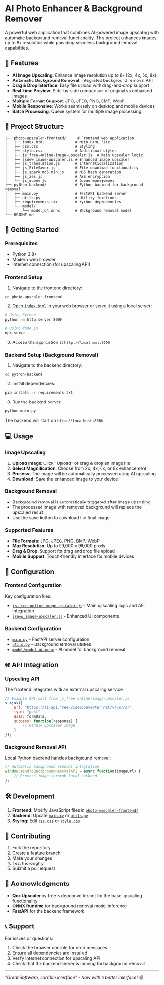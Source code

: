 # AI Photo Enhancer & Background Remover

A powerful web application that combines AI-powered image upscaling with automatic background removal functionality. This project enhances images up to 8x resolution while providing seamless background removal capabilities.

## 🌟 Features

- **AI Image Upscaling**: Enhance image resolution up to 8x (2x, 4x, 6x, 8x)
- **Automatic Background Removal**: Integrated background removal API
- **Drag & Drop Interface**: Easy file upload with drag-and-drop support
- **Real-time Preview**: Side-by-side comparison of original vs enhanced images
- **Multiple Format Support**: JPG, JPEG, PNG, BMP, WebP
- **Mobile Responsive**: Works seamlessly on desktop and mobile devices
- **Batch Processing**: Queue system for multiple image processing

## 📁 Project Structure

```
├── photo-upscaler-frontend/     # Frontend web application
│   ├── index.html              # Main HTML file
│   ├── css.css                 # Styling
│   ├── style.css               # Additional styles
│   ├── js_free-online-image-upscaler.js  # Main upscaler logic
│   ├── jsnew_image-upscaler.js # Enhanced image upscaler
│   ├── js_translation.js       # Internationalization
│   ├── js_FileSaver.js         # File download functionality
│   ├── js_spark-md5.min.js     # MD5 hash generation
│   ├── js_aes.js               # AES encryption
│   └── js_quene.js             # Queue management
├── python-backend/             # Python backend for background removal
│   ├── main.py                 # FastAPI backend server
│   ├── utils.py                # Utility functions
│   ├── requirements.txt        # Python dependencies
│   └── model/
│       └── model_q4.onnx       # Background removal model
└── README.md
```

## 🚀 Getting Started

### Prerequisites

- Python 3.8+
- Modern web browser
- Internet connection (for upscaling API)

### Frontend Setup

1. Navigate to the frontend directory:
```bash
cd photo-upscaler-frontend
```

2. Open [`index.html`](photo-upscaler-frontend/index.html) in your web browser or serve it using a local server:
```bash
# Using Python
python -m http.server 8000

# Using Node.js
npx serve .
```

3. Access the application at `http://localhost:8000`

### Backend Setup (Background Removal)

1. Navigate to the backend directory:
```bash
cd python-backend
```

2. Install dependencies:
```bash
pip install -r requirements.txt
```

3. Run the backend server:
```bash
python main.py
```

The backend will start on `http://localhost:8080`

## 💻 Usage

### Image Upscaling

1. **Upload Image**: Click "Upload" or drag & drop an image file
2. **Select Magnification**: Choose from 2x, 4x, 6x, or 8x enhancement
3. **Process**: The image will be automatically processed using AI upscaling
4. **Download**: Save the enhanced image to your device

### Background Removal

- Background removal is automatically triggered after image upscaling
- The processed image with removed background will replace the upscaled result
- Use the save button to download the final image

### Supported Features

- **File Formats**: JPG, JPEG, PNG, BMP, WebP
- **Max Resolution**: Up to 99,000 x 99,000 pixels
- **Drag & Drop**: Support for drag and drop file upload
- **Mobile Support**: Touch-friendly interface for mobile devices

## 🔧 Configuration

### Frontend Configuration

Key configuration files:
- [`js_free-online-image-upscaler.js`](photo-upscaler-frontend/js_free-online-image-upscaler.js) - Main upscaling logic and API integration
- [`jsnew_image-upscaler.js`](photo-upscaler-frontend/jsnew_image-upscaler.js) - Enhanced UI components

### Backend Configuration

- [`main.py`](python-backend/main.py) - FastAPI server configuration
- [`utils.py`](python-backend/utils.py) - Background removal utilities
- [`model/model_q4.onnx`](python-backend/model/model_q4.onnx) - AI model for background removal

## 🌐 API Integration

### Upscaling API
The frontend integrates with an external upscaling service:
```javascript
// Example API call from js_free-online-image-upscaler.js
$.ajax({
    url: "https://ai-api.free-videoconverter.net/v4/sr/sr",
    type: "post",
    data: formData,
    success: function(response) {
        // Handle upscaled image
    }
});
```

### Background Removal API
Local Python backend handles background removal:
```javascript
// Automatic background removal integration
window.sendToBackgroundRemovalAPI = async function(imageUrl) {
    // Process image through local backend
};
```

## 🛠️ Development

1. **Frontend**: Modify JavaScript files in [`photo-upscaler-frontend/`](photo-upscaler-frontend/)
2. **Backend**: Update [`main.py`](python-backend/main.py) or [`utils.py`](python-backend/utils.py)
3. **Styling**: Edit [`css.css`](photo-upscaler-frontend/css.css) or [`style.css`](photo-upscaler-frontend/style.css)



## 🤝 Contributing

1. Fork the repository
2. Create a feature branch
3. Make your changes
4. Test thoroughly
5. Submit a pull request


## 🙏 Acknowledgments

- **Qoc Upscaler** by free-videoconverter.net for the base upscaling functionality
- **ONNX Runtime** for background removal model inference
- **FastAPI** for the backend framework

## 📞 Support

For issues or questions:
1. Check the browser console for error messages
2. Ensure all dependencies are installed
3. Verify internet connection for upscaling API
4. Check that the backend server is running for background removal

---

*"Great Software, horrible interface" - Now with a better interface! 😄*